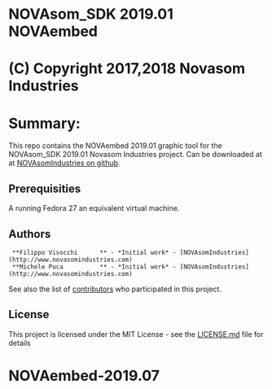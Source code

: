 # NOVAsom_SDK 2019.01 NOVAembed
# (C) Copyright 2017,2018 Novasom Industries

Summary:
========
This repo contains the NOVAembed 2019.01 graphic tool for the NOVAsom_SDK 2019.01 Novasom Industries 
project.
Can be downloaded at at [NOVAsomIndustries on github](https://novasomindustries.github.io/NOVAembed-2019.01/).
## Prerequisities
A running Fedora 27 an equivalent virtual machine.
## Authors
```
 **Filippo Visocchi      ** - *Initial work* - [NOVAsomIndustries](http://www.novasomindustries.com)
 **Michele Puca          ** - *Initial work* - [NOVAsomIndustries](http://www.novasomindustries.com)
```
See also the list of [contributors](https://gitlab.com/NovasomIndustries/Doc/contributors) who participated in this project.

## License

This project is licensed under the MIT License - see the [LICENSE.md](LICENSE.md) file for details
# NOVAembed-2019.07
